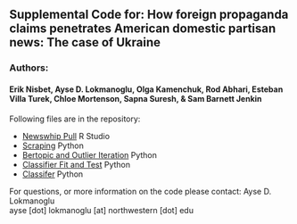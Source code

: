 

## Supplemental Code for: How foreign propaganda claims penetrates American domestic partisan news: The case of Ukraine                             
### Authors: 
#### Erik Nisbet, Ayse D. Lokmanoglu, Olga Kamenchuk, Rod Abhari, Esteban Villa Turek, Chloe Mortenson, Sapna Suresh, & Sam Barnett Jenkin

Following files are in the repository:
- [Newswhip Pull]() R Studio
- [Scraping]() Python
- [Bertopic and Outlier Iteration](https://github.com/nwccpp/bertopicclassifier/blob/main/BERTopic_Russia_Base_Outlier_Iteration_Github.ipynb) Python
- [Classifier Fit and Test](https://github.com/nwccpp/bertopicclassifier/blob/main/Classifer_Training_Github.ipynb) Python
- [Classifer]() Python

For questions, or more information on the code please contact: 
Ayse D. Lokmanoglu\
ayse [dot] lokmanoglu [at] northwestern [dot] edu
